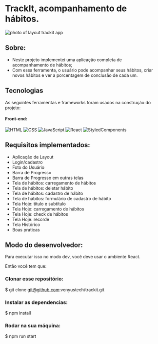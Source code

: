 # TrackIt, acompanhamento de hábitos.


<img src="https://i.imgur.com/ITazgU1.png" alt="photo of layout trackit app">


## Sobre:

- Neste projeto implementei uma aplicação completa de acompanhamento de hábitos;
- Com essa ferramenta, o usuário pode acompanhar seus hábitos, criar novos hábitos e ver a porcentagem de conclusão de cada um.


## Tecnologias

As seguintes ferramentas e frameworks foram usados na construção do projeto:
 
#### Front-end:
![HTML](https://img.shields.io/badge/HTML5-E34F26?style=flat-square&logo=html5&logoColor=white)
![CSS](https://img.shields.io/badge/CSS3-1572B6?style=flat-square&logo=css3&logoColor=white)
![JavaScript](https://img.shields.io/badge/JavaScript-F7DF1E?style=flat-square&logo=javascript&logoColor=black)
![React](https://img.shields.io/badge/React-20232A?style=flat-square&logo=react&logoColor=61DAFB)
![StyledComponents](https://img.shields.io/badge/Styled--Components-DB7093?style=flat-square&logo=styled-components&logoColor=white)


## Requisitos implementados:
- Aplicação de Layout
- Login/cadastro
- Foto do Usuário
- Barra de Progresso
- Barra de Progresso em outras telas
- Tela de hábitos: carregamento de hábitos
- Tela de hábitos: deletar hábito
- Tela de hábitos: cadastro de hábito
- Tela de hábitos: formulário de cadastro de hábito
- Tela Hoje: titulo e subtítulo
- Tela Hoje: carregamento de hábitos
- Tela Hoje: check de hábitos
- Tela Hoje: recorde
- Tela Histórico
- Boas praticas

## Modo do desenvolvedor:
Para executar isso no modo dev, você deve usar o ambiente React.

Então você tem que:

 ### Clonar esse repositório:

$ git clone git@github.com:venyustech/trackit.git

 ### Instalar as dependencias:

$ npm install

### Rodar na sua máquina:

$ npm run start
